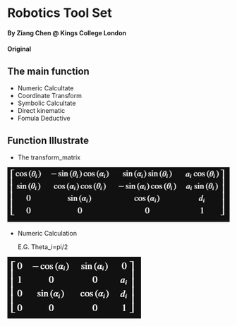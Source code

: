 # Robotics Tool Set
#### By Ziang Chen @ Kings College London
#### Original

## The main function
  * Numeric Calcultate
  * Coordinate Transform
  * Symbolic Calcultate
  * Direct kinematic
  * Fomula Deductive

## Function Illustrate
 
 * The transform_matrix
 
 ![](Pics/transform_matrix.png) 

 * Numeric Calculation
 
   E.G. Theta_i=pi/2
   
 ![](Pics/thetapi2.png)

